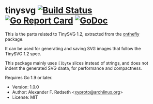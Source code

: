 # tinysvg [![Build Status](https://travis-ci.org/xyproto/tinysvg.svg?branch=master)](https://travis-ci.org/xyproto/tinysvg) [![Go Report Card](https://goreportcard.com/badge/github.com/xyproto/tinysvg)](https://goreportcard.com/report/github.com/xyproto/tinysvg) [![GoDoc](https://godoc.org/github.com/xyproto/tinysvg?status.svg)](https://godoc.org/github.com/xyproto/tinysvg)

This is the parts related to TinySVG 1.2, extracted from the [onthefly](https://github.com/xyproto/onthefly) package.

It can be used for generating and saving SVG images that follow the TinySVG 1.2 spec.

This package mainly uses `[]byte` slices instead of strings, and does not indent the generated SVG daata, for performance and compactness.

Requires Go 1.9 or later.

* Version: 1.0.0
* Author: Alexander F. Rødseth &lt;xyproto@archlinux.org&gt;
* License: MIT
